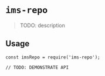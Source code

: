 # `ims-repo`

> TODO: description

## Usage

```
const imsRepo = require('ims-repo');

// TODO: DEMONSTRATE API
```

